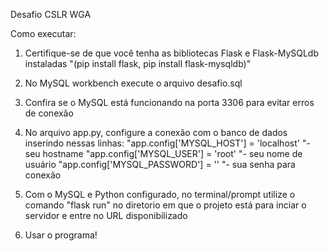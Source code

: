 Desafio CSLR WGA



Como executar:

1. Certifique-se de que você tenha as bibliotecas Flask e Flask-MySQLdb instaladas 
"(pip install flask, pip install flask-mysqldb)"

2. No MySQL workbench execute o arquivo desafio.sql 

3. Confira se o MySQL está funcionando na porta 3306 para evitar erros de conexão

4. No arquivo app.py, configure a conexão com o banco de dados inserindo nessas linhas:
"app.config['MYSQL_HOST'] = 'localhost' "- seu hostname
"app.config['MYSQL_USER'] = 'root'  "- seu nome de usuário
"app.config['MYSQL_PASSWORD'] = '' "- sua senha para conexão


5. Com o MySQL e Python configurado, no terminal/prompt utilize o comando "flask run"
no diretorio em que o projeto está para inciar o servidor e entre no URL disponibilizado

6. Usar o programa!

